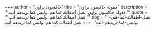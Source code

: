 +++
author = "جاكسون براون"
title = "مقولة جاكسون براون"
description = '''مقولة جاكسون براون: تقبل أطفالك كما هم، وليس كما تريدهم أنت.'''
quote = '''تقبل أطفالك كما هم، وليس كما تريدهم أنت.'''
slug = '''تقبل-أطفالك-كما-هم،-وليس-كما-تريدهم-أنت'''
+++
تقبل أطفالك كما هم، وليس كما تريدهم أنت.
